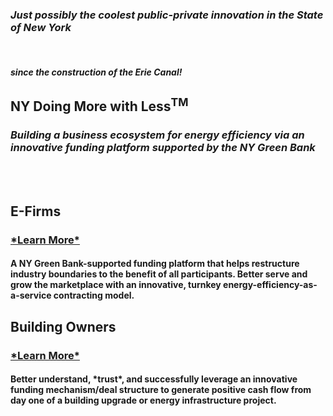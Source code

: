 <div class="full_page_photo" style="background-image: url(assets/hero.jpg);">
     <div class="container">
          <section class="call_to_action">
               <h3 class="animated fadeInDown skincolored"><i>Just possibly the coolest public-private innovation in the State of New York </i>
</h3>
               <br>
               <h4 class="animated fadeInUp"><i> since the construction of the Erie Canal!</i></h4>
          </section>
     </div>
</div>

<div class="main">
        <section>
            <div class="container">

<div class="text-center heroText">

<h1> <b>NY</b> Doing More with Less<sup>TM<sup> </h1>

<h3> <i>Building a business ecosystem for energy efficiency via an innovative funding platform supported by the NY Green Bank </i></h3>

</div>
<br>
<br>

<div class="row">
<div class="col-sm-6">
    <h2 class="text-center blackoverride"> <b>E-Firms</b> </h2>
    <a href="EnergyServiceProviders.html" class="text-center"><h3> *Learn More* </h3></a>

<h4>A NY Green Bank-supported funding platform that helps
 restructure industry boundaries to the benefit of
 all participants. Better serve and grow the marketplace
 with an innovative, turnkey energy-efficiency-as-a-service
 contracting model. </h4>

</div>

<div class="col-sm-1"></div>
<div class="col-sm-5">
    <h2 class="text-center blackoverride"> <b>Building Owners </b> </h2>
    <a href="BuildingOwnersandManagers.html" class="text-center"><h3> *Learn More* </h3></a>
<h4> Better understand, *trust*, and successfully
 leverage an innovative funding mechanism/deal structure to generate
 positive cash flow from day one of a building
 upgrade or energy infrastructure project.</h4>

</div>
</div>
